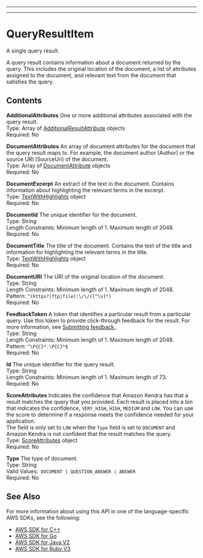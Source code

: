--------

--------

# QueryResultItem<a name="API_QueryResultItem"></a>

A single query result\.

A query result contains information about a document returned by the query\. This includes the original location of the document, a list of attributes assigned to the document, and relevant text from the document that satisfies the query\.

## Contents<a name="API_QueryResultItem_Contents"></a>

 **AdditionalAttributes**   <a name="Kendra-Type-QueryResultItem-AdditionalAttributes"></a>
One or more additional attributes associated with the query result\.  
Type: Array of [AdditionalResultAttribute](API_AdditionalResultAttribute.md) objects  
Required: No

 **DocumentAttributes**   <a name="Kendra-Type-QueryResultItem-DocumentAttributes"></a>
An array of document attributes for the document that the query result maps to\. For example, the document author \(Author\) or the source URI \(SourceUri\) of the document\.  
Type: Array of [DocumentAttribute](API_DocumentAttribute.md) objects  
Required: No

 **DocumentExcerpt**   <a name="Kendra-Type-QueryResultItem-DocumentExcerpt"></a>
An extract of the text in the document\. Contains information about highlighting the relevant terms in the excerpt\.  
Type: [TextWithHighlights](API_TextWithHighlights.md) object  
Required: No

 **DocumentId**   <a name="Kendra-Type-QueryResultItem-DocumentId"></a>
The unique identifier for the document\.  
Type: String  
Length Constraints: Minimum length of 1\. Maximum length of 2048\.  
Required: No

 **DocumentTitle**   <a name="Kendra-Type-QueryResultItem-DocumentTitle"></a>
The title of the document\. Contains the text of the title and information for highlighting the relevant terms in the title\.  
Type: [TextWithHighlights](API_TextWithHighlights.md) object  
Required: No

 **DocumentURI**   <a name="Kendra-Type-QueryResultItem-DocumentURI"></a>
The URI of the original location of the document\.  
Type: String  
Length Constraints: Minimum length of 1\. Maximum length of 2048\.  
Pattern: `^(https?|ftp|file):\/\/([^\s]*)`   
Required: No

 **FeedbackToken**   <a name="Kendra-Type-QueryResultItem-FeedbackToken"></a>
A token that identifies a particular result from a particular query\. Use this token to provide click\-through feedback for the result\. For more information, see [ Submitting feedback ](https://docs.aws.amazon.com/kendra/latest/dg/submitting-feedback.html)\.  
Type: String  
Length Constraints: Minimum length of 1\. Maximum length of 2048\.  
Pattern: `^\P{C}*.\P{C}*$`   
Required: No

 **Id**   <a name="Kendra-Type-QueryResultItem-Id"></a>
The unique identifier for the query result\.  
Type: String  
Length Constraints: Minimum length of 1\. Maximum length of 73\.  
Required: No

 **ScoreAttributes**   <a name="Kendra-Type-QueryResultItem-ScoreAttributes"></a>
Indicates the confidence that Amazon Kendra has that a result matches the query that you provided\. Each result is placed into a bin that indicates the confidence, `VERY_HIGH`, `HIGH`, `MEDIUM` and `LOW`\. You can use the score to determine if a response meets the confidence needed for your application\.  
The field is only set to `LOW` when the `Type` field is set to `DOCUMENT` and Amazon Kendra is not confident that the result matches the query\.  
Type: [ScoreAttributes](API_ScoreAttributes.md) object  
Required: No

 **Type**   <a name="Kendra-Type-QueryResultItem-Type"></a>
The type of document\.   
Type: String  
Valid Values:` DOCUMENT | QUESTION_ANSWER | ANSWER`   
Required: No

## See Also<a name="API_QueryResultItem_SeeAlso"></a>

For more information about using this API in one of the language\-specific AWS SDKs, see the following:
+  [ AWS SDK for C\+\+](https://docs.aws.amazon.com/goto/SdkForCpp/kendra-2019-02-03/QueryResultItem) 
+  [ AWS SDK for Go](https://docs.aws.amazon.com/goto/SdkForGoV1/kendra-2019-02-03/QueryResultItem) 
+  [ AWS SDK for Java V2](https://docs.aws.amazon.com/goto/SdkForJavaV2/kendra-2019-02-03/QueryResultItem) 
+  [ AWS SDK for Ruby V3](https://docs.aws.amazon.com/goto/SdkForRubyV3/kendra-2019-02-03/QueryResultItem) 